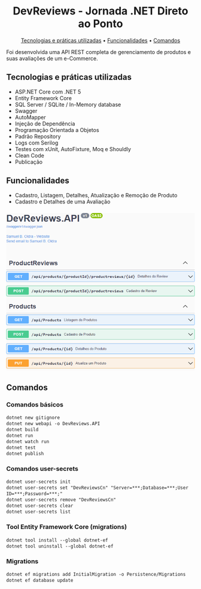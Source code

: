 <h1 align="center">
  DevReviews - Jornada .NET Direto ao Ponto
</h1>
<p align="center">
  <a href="#tecnologias-e-práticas-utilizadas">Tecnologias e práticas utilizadas</a> •
  <a href="#funcionalidades">Funcionalidades</a> •
  <a href="#comandos">Comandos</a>
</p>

Foi desenvolvida uma API REST completa de gerenciamento de produtos e suas avaliações de um e-Commerce.

## Tecnologias e práticas utilizadas
- ASP.NET Core com .NET 5
- Entity Framework Core
- SQL Server / SQLite / In-Memory database
- Swagger
- AutoMapper
- Injeção de Dependência
- Programação Orientada a Objetos
- Padrão Repository
- Logs com Serilog
- Testes com xUnit, AutoFixture, Moq e Shouldly
- Clean Code
- Publicação

## Funcionalidades
- Cadastro, Listagem, Detalhes, Atualização e Remoção de Produto
- Cadastro e Detalhes de uma Avaliação

###

![alt text](https://raw.githubusercontent.com/samuel-oldra/DevReviews.API/main/README_IMGS/swagger_ui.png)

## Comandos

### Comandos básicos
```
dotnet new gitignore
dotnet new webapi -o DevReviews.API
dotnet build
dotnet run
dotnet watch run
dotnet test
dotnet publish
```

### Comandos user-secrets
```
dotnet user-secrets init
dotnet user-secrets set "DevReviewsCn" "Server=***;Database=***;User ID=***;Password=***;"
dotnet user-secrets remove "DevReviewsCn"
dotnet user-secrets clear
dotnet user-secrets list
```

### Tool Entity Framework Core (migrations)
```
dotnet tool install --global dotnet-ef
dotnet tool uninstall --global dotnet-ef
```

### Migrations
```
dotnet ef migrations add InitialMigration -o Persistence/Migrations
dotnet ef database update
```
